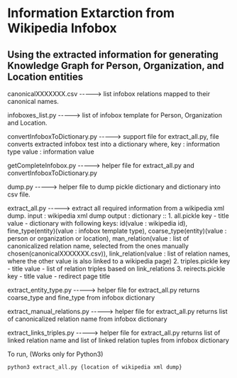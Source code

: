 # Information Extarction from Wikipedia Infobox
## Using the extracted information for generating Knowledge Graph for Person, Organization, and Location entities

canonicalXXXXXXX.csv ----->  list infobox relations mapped to their canonical names.

infoboxes_list.py -----> list of infobox template for Person, Organization and Location.

convertInfoboxToDictionary.py -----> support file for extract_all.py, file converts extracted infobox test into a dictionary where, 									key : information type
									value : information value

getCompleteInfobox.py -----> helper file for extract_all.py and convertInfoboxToDictionary.py

dump.py -----> helper file to dump pickle dictionary and dictionary into csv file.

extract_all.py -----> extract all required information from a wikipedia xml dump.
input : wikipedia xml dump
output : dictionary :: 
	1. all.pickle
		key - title
		value - dictionary with following keys: id(value : wikipedia id), fine_type(entity)(value : infobox template type), coarse_type(entity)(value : person or organization or location), man_relation(value : list of canonicalized relation name, selected from the ones manually chosen(canonicalXXXXXXX.csv)), link_relation(value : list of relation names, where the other value is also linked to a wikipedia page) 
	2. triples.pickle
		key - title
		value - list of relation triples based on link_relations
	3. reirects.pickle
		key - title
		value - redirect page title

extract_entity_type.py -----> helper file for extract_all.py
								returns coarse_type and fine_type from infobox dictionary

extract_manual_relations.py -----> helper file for extract_all.py
								returns list of canonicalized relation name from infobox dictionary

extract_links_triples.py -----> helper file for extract_all.py
								returns list of linked relation name and list of linked relation tuples from infobox dictionary

To run,
(Works only for Python3)
```
python3 extract_all.py {location of wikipedia xml dump}
```

